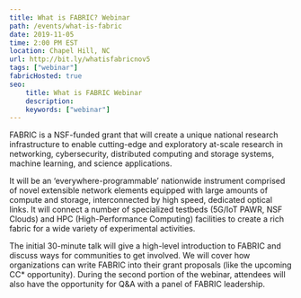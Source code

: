 ```yaml
---
title: What is FABRIC? Webinar
path: /events/what-is-fabric
date: 2019-11-05
time: 2:00 PM EST
location: Chapel Hill, NC
url: http://bit.ly/whatisfabricnov5
tags: ["webinar"]
fabricHosted: true
seo:
    title: What is FABRIC Webinar
    description:
    keywords: ["webinar"]
---
```


FABRIC is a NSF-funded grant that will create a unique national research infrastructure to enable cutting-edge and exploratory at-scale research in networking, cybersecurity, distributed computing and storage systems, machine learning, and science applications.

It will be an ‘everywhere-programmable’ nationwide instrument comprised of novel extensible network elements equipped with large amounts of compute and storage, interconnected by high speed, dedicated optical links. It will connect a number of specialized testbeds (5G/IoT PAWR, NSF Clouds) and HPC (High-Performance Computing) facilities to create a rich fabric for a wide variety of experimental activities.

The initial 30-minute talk will give a high-level introduction to FABRIC and discuss ways for communities to get involved. We will cover how organizations can write FABRIC into their grant proposals (like the upcoming CC* opportunity). During the second portion of the webinar, attendees will also have the opportunity for Q&A with a panel of FABRIC leadership.
